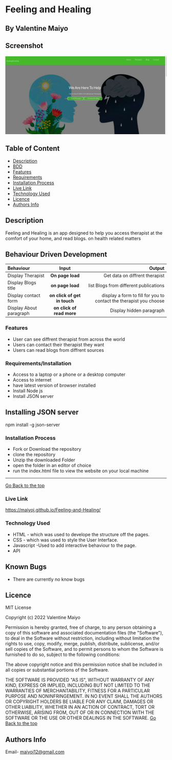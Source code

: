 # Feeling and Healing
 ## By Valentine Maiyo
## Screenshot
 ![image](./Assets/images/thera.png)
 ## Table of Content
 - [Description](#description)
 - [BDD](#Behaviour-Driven-Development)
 - [Features](#features)
 - [Requirements](#requirements)
 - [Installation Process](#installation-Process)
 - [Live Link](#Live-Link)
 - [Technology  Used](#technology-Used)
 - [Licence](#licence)
 - [Authors Info](#Authors-Info)
 ## Description
Feeling and Healing is an app designed to help you access  therapist at the comfort of your home, and read blogs. on health related matters

## Behaviour Driven Development 
| Behaviour | Input | Output |
| :---------------- | :---------------: | ------------------: |
| Display Therapist| **On page load** | Get data on diffrent therapist |
| Display Blogs  title| **on page load** | list Blogs from different publications |
| Display contact form| **on click of get in touch** | display a form to fill for you to contact the therapist you choose|
| Display About paragraph| **on click of read more** | Display hidden paragraph |


 ###  Features

 * User can see diffrent therapist from across the world
 * Users can contact their therapist they want
 * Users can read blogs from diffrent sources
 

 ###  Requirements/Installation
 * Access to  a laptop or a phone or a desktop computer
 * Access to internet
 * have latest version of browser installed
 * Install Node js
 * Install JSON server
 ## Installing JSON server 
 npm install -g json-server
 ### Installation Process
* Fork or Download the repository
* clone the repository
* Unzip the downloaded Folder
* open the folder in an editor of choice 
* run the index.html file to view the website on your local machine


 ****
 [Go Back to the top](#)
### Live Link
https://maiyoj.github.io/Feeling-and-Healing/

### Technology  Used
* HTML - which was used to develope the structure off the pages.
* CSS - which was used to style the User Interface.
* Javascript -Used to add interactive behaviour to the page.
* API


## Known Bugs
* There are currently no know bugs
## Licence
MIT License

Copyright (c) 2022 Valentine Maiyo

Permission is hereby granted, free of charge, to any person obtaining a copy
of this software and associated documentation files (the "Software"), to deal
in the Software without restriction, including without limitation the rights
to use, copy, modify, merge, publish, distribute, sublicense, and/or sell
copies of the Software, and to permit persons to whom the Software is
furnished to do so, subject to the following conditions:

The above copyright notice and this permission notice shall be included in all
copies or substantial portions of the Software.

THE SOFTWARE IS PROVIDED "AS IS", WITHOUT WARRANTY OF ANY KIND, EXPRESS OR
IMPLIED, INCLUDING BUT NOT LIMITED TO THE WARRANTIES OF MERCHANTABILITY,
FITNESS FOR A PARTICULAR PURPOSE AND NONINFRINGEMENT. IN NO EVENT SHALL THE
AUTHORS OR COPYRIGHT HOLDERS BE LIABLE FOR ANY CLAIM, DAMAGES OR OTHER
LIABILITY, WHETHER IN AN ACTION OF CONTRACT, TORT OR OTHERWISE, ARISING FROM,
OUT OF OR IN CONNECTION WITH THE SOFTWARE OR THE USE OR OTHER DEALINGS IN THE
SOFTWARE.
[Go Back to the top](#)
## Authors Info
Email- maiyoj12@gmail.com


